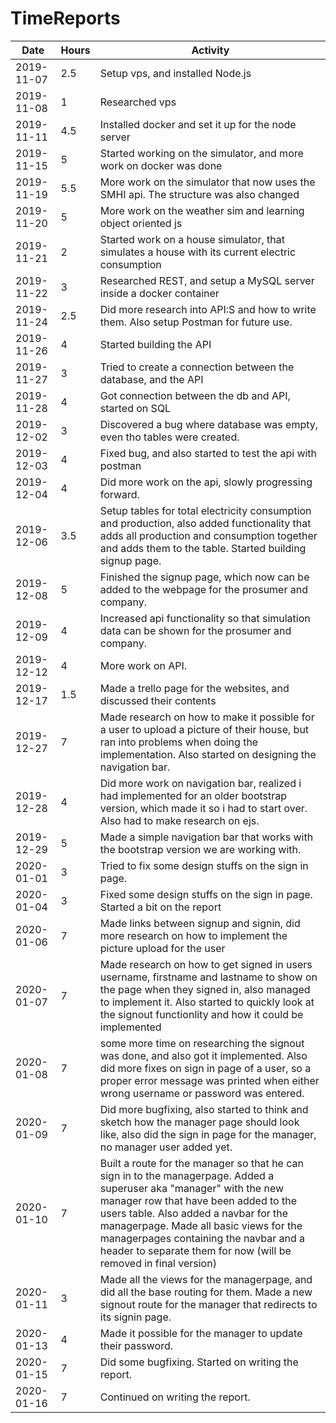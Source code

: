 # TimeReports
| Date  |      Hours    | Activity                                       |
| ----------- | ------- |------------------------------------------------
| 2019-11-07  | 2.5       | Setup vps, and installed Node.js                |
| 2019-11-08  | 1       | Researched vps                 |
| 2019-11-11  | 4.5       | Installed docker and set it up for the node server  |
| 2019-11-15  | 5       | Started working on the simulator, and more work on docker was done |
| 2019-11-19  | 5.5       | More work on the simulator that now uses the SMHI api. The structure was also changed |
| 2019-11-20  | 5       | More work on the weather sim and learning object oriented js |
| 2019-11-21  | 2       | Started work on a house simulator, that simulates a house with its current electric consumption |
| 2019-11-22  | 3       | Researched REST, and setup a MySQL server inside a docker container |
| 2019-11-24  | 2.5       | Did more research into API:S and how to write them. Also setup Postman for future use. |
| 2019-11-26  | 4       | Started building the API |
| 2019-11-27  | 3       | Tried to create a connection between the database, and the API |
| 2019-11-28  | 4       | Got connection between the db and API, started on SQL |
| 2019-12-02  | 3       | Discovered a bug where database was empty, even tho tables were created.  |
| 2019-12-03  | 4       | Fixed bug, and also started to test the api with postman |
| 2019-12-04  | 4       | Did more work on the api, slowly progressing forward. |
| 2019-12-06  | 3.5       | Setup tables for total electricity consumption and production, also added functionality that adds all production and consumption together and adds them to the table. Started building signup page. |
| 2019-12-08  | 5       | Finished the signup page, which now can be added to the webpage for the prosumer and company. |
| 2019-12-09  | 4       | Increased api functionality so that simulation data can be shown for the prosumer and company. |
| 2019-12-12  | 4       | More work on API. |
| 2019-12-17  | 1.5       | Made a trello page for the websites, and discussed their contents|
| 2019-12-27  | 7       | Made research on how to make it possible for a user to upload a picture of their house, but ran into problems when doing the implementation. Also started on designing the navigation bar. |
| 2019-12-28  | 4       | Did more work on navigation bar, realized i had implemented for an older bootstrap version, which made it so i had to start over. Also had to make research on ejs. |
| 2019-12-29  | 5       | Made a simple navigation bar that works with the bootstrap version we are working with. |
| 2020-01-01  | 3       | Tried to fix some design stuffs on the sign in page. |
| 2020-01-04  | 3       | Fixed some design stuffs on the sign in page. Started a bit on the report|
| 2020-01-06  | 7       | Made links between signup and signin, did more research on how to implement the picture upload for the user|
| 2020-01-07  | 7       | Made research on how to get signed in users username, firstname and lastname to show on the page when they signed in, also managed to implement it. Also started to quickly look at the signout functionlity and how it could be implemented  |
| 2020-01-08  | 7       | some more time on researching the signout was done, and also got it implemented. Also did more fixes on sign in page of a user, so a proper error message was printed when either wrong username or password was entered.|
| 2020-01-09  | 7       | Did more bugfixing, also started to think and sketch how the manager page should look like, also did the sign in page for the manager, no manager user added yet.|
| 2020-01-10  | 7       | Built a route for the manager so that he can sign in to the managerpage. Added a superuser aka "manager" with the new manager row that have been added to the users table. Also added a navbar for the managerpage. Made all basic views for the managerpages containing the navbar and a header to separate them for now (will be removed in final version) |
| 2020-01-11  | 3       | Made all the views for the managerpage, and did all the base routing for them. Made a new signout route for the manager that redirects to its signin page.|
| 2020-01-13  | 4       | Made it possible for the manager to update their password.|
| 2020-01-15  | 7       | Did some bugfixing. Started on writing the report.|
| 2020-01-16  | 7       | Continued on writing the report.|